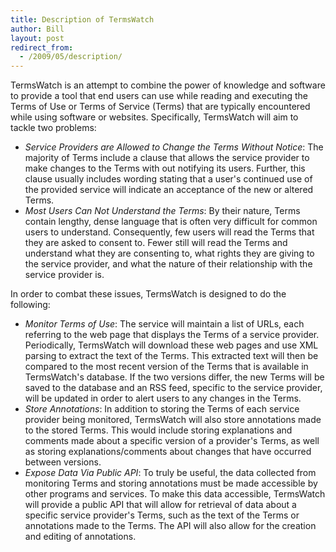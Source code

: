 ```yaml
---
title: Description of TermsWatch
author: Bill
layout: post
redirect_from:
  - /2009/05/description/
---
```

TermsWatch is an attempt to combine the power of knowledge and software to
provide a tool that end users can use while reading and executing the Terms of
Use or Terms of Service (Terms) that are typically encountered while using
software or websites. Specifically, TermsWatch will aim to tackle two
problems:

  * *Service Providers are Allowed to Change the Terms Without Notice*: The
    majority of Terms include a clause that allows the service provider to make
    changes to the Terms with out notifying its users. Further, this clause
    usually includes wording stating that a user's continued use of the
    provided service will indicate an acceptance of the new or altered Terms.
  * *Most Users Can Not Understand the Terms*: By their nature, Terms contain
    lengthy, dense language that is often very difficult for common users to
    understand. Consequently, few users will read the Terms that they are asked
    to consent to. Fewer still will read the Terms and understand what they are
    consenting to, what rights they are giving to the service provider, and
    what the nature of their relationship with the service provider is.

In order to combat these issues, TermsWatch is designed to do the following:

  * *Monitor Terms of Use*: The service will maintain a list of URLs, each
    referring to the web page that displays the Terms of a service provider.
    Periodically, TermsWatch will download these web pages and use XML parsing
    to extract the text of the Terms. This extracted text will then be
    compared to the most recent version of the Terms that is available in
    TermsWatch's database. If the two versions differ, the new Terms will be
    saved to the database and an RSS feed, specific to the service provider,
    will be updated in order to alert users to any changes in the Terms.
  * *Store Annotations*: In addition to storing the Terms of each service
    provider being monitored, TermsWatch will also store annotations made to
    the stored Terms. This would include storing explanations and comments made
    about a specific version of a provider's Terms, as well as storing
    explanations/comments about changes that have occurred between versions.
  * *Expose Data Via Public API*: To truly be useful, the data collected from
    monitoring Terms and storing annotations must be made accessible by other
    programs and services. To make this data accessible, TermsWatch will
    provide a public API that will allow for retrieval of data about a specific
    service provider's Terms, such as the text of the Terms or annotations made
    to the Terms. The API will also allow for the creation and editing of
    annotations.
